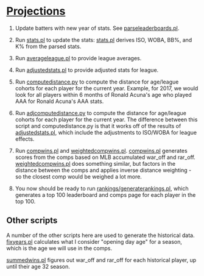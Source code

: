 [Projections](http://github.com/cunningt/projections)
======

1. Update batters with new year of stats.   See [parseleaderboards.pl](parseleaderboards.pl).

2. Run [stats.pl](./stats.pl) to update the stats: [stats.pl](stats.pl) derives ISO, WOBA, BB%, and K% from the parsed stats.

3. Run [averageleague.pl](averageleague.pl) to provide league averages.

3. Run [adjustedstats.pl](adjustedstats.pl) to provide adjusted stats for league.

4. Run [computedistance.py](computedistance.py) to compute the distance for age/league cohorts for each player for the current year.   Example, for 2017, we would look for all players within 6 months of Ronald Acuna's age who played AAA for Ronald Acuna's AAA stats.

5. Run [adjcomputedistance.py](adjcomputedistance.py) to compute the distance for age/league cohorts for each player for the current year.   The difference between this script and computedistance.py is that it works off of the results of [adjustedstats.pl](adjustedstats.pl), which include the adjustments to ISO/WOBA for league effects.

6. Run [compwins.pl](compwins.pl) and [weightedcompwins.pl](weightedcompwins.pl).   [compwins.pl](compwins.pl) generates scores from the comps based on MLB accumulated war_off and rar_off.   [weightedcompwins.pl](weightedcompwins.pl) does something similar, but factors in the distance between the comps and applies inverse distance weighting - so the closest comp would be weighed a lot more.

7. You now should be ready to run [rankings/generaterankings.pl](rankings/generaterankings.pl), which generates a top 100 leaderboard and comps page for each player in the top 100.


## Other scripts

A number of the other scripts here are used to generate the historical data.   [fixyears.pl](fixyears.pl) calculates what I consider "opening day age" for a season, which is the age we will use in the comps.

[summedwins.pl](summedwins.pl) figures out war_off and rar_off for each historical player, up until their age 32 season.


